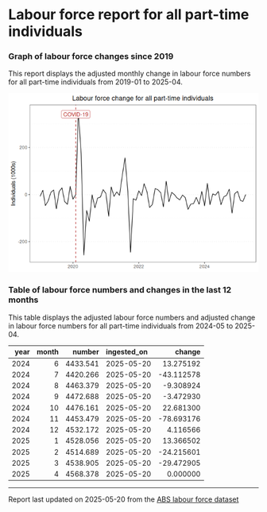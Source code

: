Labour force report for all part-time individuals
================

### Graph of labour force changes since 2019

This report displays the adjusted monthly change in labour force numbers
for all part-time individuals from 2019-01 to 2025-04.

![](all_part-time_report_files/figure-gfm/unnamed-chunk-2-1.png)<!-- -->

### Table of labour force numbers and changes in the last 12 months

This table displays the adjusted labour force numbers and adjusted
change in labour force numbers for all part-time individuals from
2024-05 to 2025-04.

| year | month |   number | ingested_on |     change |
|-----:|------:|---------:|:------------|-----------:|
| 2024 |     6 | 4433.541 | 2025-05-20  |  13.275192 |
| 2024 |     7 | 4420.266 | 2025-05-20  | -43.112578 |
| 2024 |     8 | 4463.379 | 2025-05-20  |  -9.308924 |
| 2024 |     9 | 4472.688 | 2025-05-20  |  -3.472930 |
| 2024 |    10 | 4476.161 | 2025-05-20  |  22.681300 |
| 2024 |    11 | 4453.479 | 2025-05-20  | -78.693176 |
| 2024 |    12 | 4532.172 | 2025-05-20  |   4.116566 |
| 2025 |     1 | 4528.056 | 2025-05-20  |  13.366502 |
| 2025 |     2 | 4514.689 | 2025-05-20  | -24.215601 |
| 2025 |     3 | 4538.905 | 2025-05-20  | -29.472905 |
| 2025 |     4 | 4568.378 | 2025-05-20  |   0.000000 |

------------------------------------------------------------------------

Report last updated on 2025-05-20 from the [ABS labour force
dataset](https://www.abs.gov.au/statistics/labour/employment-and-unemployment/labour-force-australia/latest-release)

